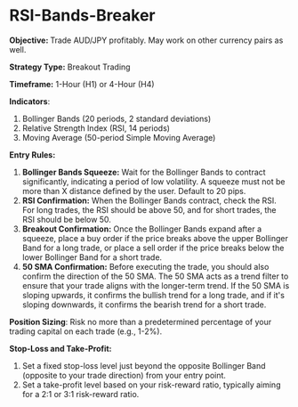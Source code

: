 # RSI-Bands-Breaker

<b>Objective: </b> Trade AUD/JPY profitably. May work on other currency pairs as well.

<b>Strategy Type:</b> Breakout Trading

<b>Timeframe:</b> 1-Hour (H1) or 4-Hour (H4)

<b>Indicators</b>:
1. Bollinger Bands (20 periods, 2 standard deviations)
2. Relative Strength Index (RSI, 14 periods)
3. Moving Average (50-period Simple Moving Average)

<b>Entry Rules:</b>
1. <b>Bollinger Bands Squeeze:</b> Wait for the Bollinger Bands to contract significantly, indicating a period of low volatility. A squeeze must not be more than X distance defined by the user. Default to 20 pips.
2. <b>RSI Confirmation:</b> When the Bollinger Bands contract, check the RSI. For long trades, the RSI should be above 50, and for short trades, the RSI should be below 50.
3. <b>Breakout Confirmation:</b> Once the Bollinger Bands expand after a squeeze, place a buy order if the price breaks above the upper Bollinger Band for a long trade, or place a sell order if the price breaks below the lower Bollinger Band for a short trade.
4. <b>50 SMA Confirmation:</b> Before executing the trade, you should also confirm the direction of the 50 SMA. The 50 SMA acts as a trend filter to ensure that your trade aligns with the longer-term trend. If the 50 SMA is sloping upwards, it confirms the bullish trend for a long trade, and if it's sloping downwards, it confirms the bearish trend for a short trade.

<b>Position Sizing</b>: Risk no more than a predetermined percentage of your trading capital on each trade (e.g., 1-2%).

<b>Stop-Loss and Take-Profit:</b>
1. Set a fixed stop-loss level just beyond the opposite Bollinger Band (opposite to your trade direction) from your entry point.
2. Set a take-profit level based on your risk-reward ratio, typically aiming for a 2:1 or 3:1 risk-reward ratio.
